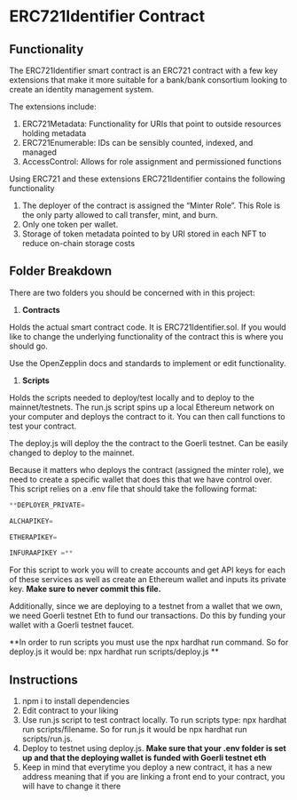 # ERC721Identifier Contract

## Functionality

The ERC721Identifier smart contract is an ERC721 contract with a few key extensions that make it more suitable for a bank/bank consortium looking to create an identity management system.  

The extensions include:

1. ERC721Metadata: Functionality for URIs that point to outside resources holding metadata
2. ERC721Enumerable:  IDs can be sensibly counted, indexed, and managed
3. AccessControl: Allows for role assignment and permissioned functions

Using ERC721 and these extensions ERC721Identifier contains the following functionality

1. The deployer of the contract is assigned the “Minter Role”.  This Role is the only party allowed to call transfer, mint, and burn.  
2. Only one token per wallet.
3. Storage of token metadata pointed to by URI stored in each NFT to reduce on-chain storage costs

## Folder Breakdown

There are two folders you should be concerned with in this project:

1. **Contracts**

Holds the actual smart contract code.  It is ERC721Identifier.sol.  If you would like to change the underlying functionality of the contract this is where you should go.  

Use the OpenZepplin docs and standards to implement or edit functionality. 

1. **Scripts**

Holds the scripts needed to deploy/test locally and to deploy to the mainnet/testnets.  The run.js script spins up a local Ethereum network on your computer and deploys the contract to it.  You can then call functions to test your contract.  

The deploy.js will deploy the the contract to the Goerli testnet.  Can be easily changed to deploy to the mainnet.  

Because it matters who deploys the contract (assigned the minter role), we need to create a specific wallet that does this that we have control over.  This script relies on a .env file that should take the following format:

```jsx
**DEPLOYER_PRIVATE=

ALCHAPIKEY=

ETHERAPIKEY=

INFURAAPIKEY =** 
```

For this script to work you will to create accounts and get API keys for each of these services as well as create an Ethereum wallet and inputs its private key.  **Make sure to never commit this file.**

Additionally, since we are deploying to a testnet from a wallet that we own, we need Goerli testnet Eth to fund our transactions.  Do this by funding your wallet with a Goerli testnet faucet.

**In order to run scripts you must use the npx hardhat run command.  So for deploy.js it would be: npx hardhat run scripts/deploy.js **

## Instructions

1. npm i to install dependencies
2. Edit contract to your liking
3. Use run.js script to test contract locally.  To run scripts type: npx hardhat run scripts/filename.  So for run.js it would be npx hardhat run scripts/run.js.
4. Deploy to testnet using deploy.js.  **Make sure that your .env folder is set up and that the deploying wallet is funded with Goerli testnet eth**
5. Keep in mind that everytime you deploy a new contract, it has a new address meaning that if you are linking a front end to your contract, you will have to change it there